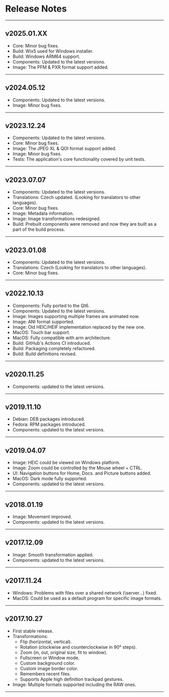 # Release Notes

--------------------------------------------------------------
## v2025.01.XX
- Core: Minor bug fixes.
- Build: Wix5 used for Windows installer.
- Build: Windows ARM64 support.
- Components: Updated to the latest versions.
- Image: The PFM & PXR format support added.
--------------------------------------------------------------
## v2024.05.12
- Components: Updated to the latest versions.
- Image: Minor bug fixes.
--------------------------------------------------------------
## v2023.12.24
- Components: Updated to the latest versions.
- Core: Minor bug fixes.
- Image: The JPEG XL & QOI format support added.
- Image: Minor bug fixes.
- Tests: The application's core functionality covered by unit tests.
--------------------------------------------------------------
## v2023.07.07
- Components: Updated to the latest versions.
- Translations: Czech updated. (Looking for translators to other languages).
- Core: Minor bug fixes.
- Image: Metadata information.
- Image: Image transformations redesigned.
- Build: Prebuilt components were removed and now they are built as a part of the build process.
--------------------------------------------------------------
## v2023.01.08
- Components: Updated to the latest versions.
- Translations: Czech (Looking for translators to other languages).
- Core: Minor bug fixes.
--------------------------------------------------------------
## v2022.10.13
- Components: Fully ported to the Qt6.
- Components: Updated to the latest versions.
- Image: Images supporting multiple frames are animated now.
- Image: ANI format supported.
- Image: Old HEIC/HEIF implementation replaced by the new one.
- MacOS: Touch bar support.
- MacOS: Fully compatible with arm architecture.
- Build: GitHub's Actions CI introduced.
- Build: Packaging completely refactored.
- Build: Build definitions revised.
--------------------------------------------------------------
## v2020.11.25
- Components: updated to the latest versions.
--------------------------------------------------------------
## v2019.11.10
- Debian: DEB packages introduced.
- Fedora: RPM packages introduced.
- Components: updated to the latest versions.
--------------------------------------------------------------
## v2019.04.07
- Image: HEIC could be viewed on Windows platform.
- Image: Zoom could be controlled by the Mouse wheel + CTRL.
- UI: Navigation buttons for Home, Docs. and Picture buttons added.
- MacOS: Dark mode fully supported.
- Components: updated to the latest versions.
--------------------------------------------------------------
## v2018.01.19
- Image: Movement improved.
- Components: updated to the latest versions.
--------------------------------------------------------------
## v2017.12.09
- Image: Smooth transformation applied.
- Components: updated to the latest versions.
--------------------------------------------------------------
## v2017.11.24
- Windows: Problems with files over a shared network (\\server\...) fixed.
- MacOS:  Could be used as a default program for specific image formats.
--------------------------------------------------------------
## v2017.10.27
- First stable release.
- Transformations:
    - Flip (horizontal, vertical).
    - Rotation (clockwise and counterclockwise in 90° steps).
    - Zoom (in, out, original size, fit to window).
    - Fullscreen or Window mode.
    - Custom background color.
    - Custom image border color.
    - Remembers recent files.
    - Supports Apple high definition trackpad gestures.
- Image: Multiple formats supported including the RAW ones.
--------------------------------------------------------------
